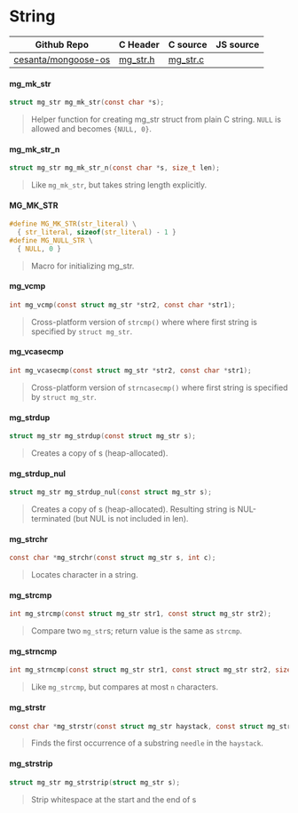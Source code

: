 # String
| Github Repo | C Header | C source  | JS source |
| ----------- | -------- | --------  | ----------------- |
| [cesanta/mongoose-os](https://github.com/cesanta/mongoose-os) | [mg_str.h](https://github.com/cesanta/mongoose-os/tree/master/fw/include/mg_str.h) | [mg_str.c](https://github.com/cesanta/mongoose-os/tree/master/fw/src/mg_str.c)  | &nbsp;         |

#### mg_mk_str

```c
struct mg_str mg_mk_str(const char *s);
```
> 
> Helper function for creating mg_str struct from plain C string.
> `NULL` is allowed and becomes `{NULL, 0}`.
>  
#### mg_mk_str_n

```c
struct mg_str mg_mk_str_n(const char *s, size_t len);
```
> 
> Like `mg_mk_str`, but takes string length explicitly.
>  
#### MG_MK_STR

```c
#define MG_MK_STR(str_literal) \
  { str_literal, sizeof(str_literal) - 1 }
#define MG_NULL_STR \
  { NULL, 0 }
```
>  Macro for initializing mg_str. 
#### mg_vcmp

```c
int mg_vcmp(const struct mg_str *str2, const char *str1);
```
> 
> Cross-platform version of `strcmp()` where where first string is
> specified by `struct mg_str`.
>  
#### mg_vcasecmp

```c
int mg_vcasecmp(const struct mg_str *str2, const char *str1);
```
> 
> Cross-platform version of `strncasecmp()` where first string is
> specified by `struct mg_str`.
>  
#### mg_strdup

```c
struct mg_str mg_strdup(const struct mg_str s);
```
>  Creates a copy of s (heap-allocated). 
#### mg_strdup_nul

```c
struct mg_str mg_strdup_nul(const struct mg_str s);
```
> 
> Creates a copy of s (heap-allocated).
> Resulting string is NUL-terminated (but NUL is not included in len).
>  
#### mg_strchr

```c
const char *mg_strchr(const struct mg_str s, int c);
```
> 
> Locates character in a string.
>  
#### mg_strcmp

```c
int mg_strcmp(const struct mg_str str1, const struct mg_str str2);
```
> 
> Compare two `mg_str`s; return value is the same as `strcmp`.
>  
#### mg_strncmp

```c
int mg_strncmp(const struct mg_str str1, const struct mg_str str2, size_t n);
```
> 
> Like `mg_strcmp`, but compares at most `n` characters.
>  
#### mg_strstr

```c
const char *mg_strstr(const struct mg_str haystack, const struct mg_str needle);
```
> 
> Finds the first occurrence of a substring `needle` in the `haystack`.
>  
#### mg_strstrip

```c
struct mg_str mg_strstrip(struct mg_str s);
```
>  Strip whitespace at the start and the end of s 
